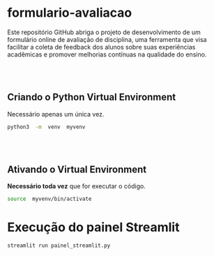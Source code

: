 # formulario-avaliacao
Este repositório GitHub abriga o projeto de desenvolvimento de um formulário online de avaliação de disciplina, uma ferramenta que visa facilitar a coleta de feedback dos alunos sobre suas experiências acadêmicas e promover melhorias contínuas na qualidade do ensino.


\
&nbsp;
## Criando o Python Virtual Environment
Necessário apenas um única vez.

```sh
python3  -m  venv  myvenv
```

\
&nbsp;
## Ativando o Virtual Environment
**Necessário toda vez** que for executar o código.

```sh
source  myvenv/bin/activate
```


# Execução do painel Streamlit
```sh
streamlit run painel_streamlit.py 
```
